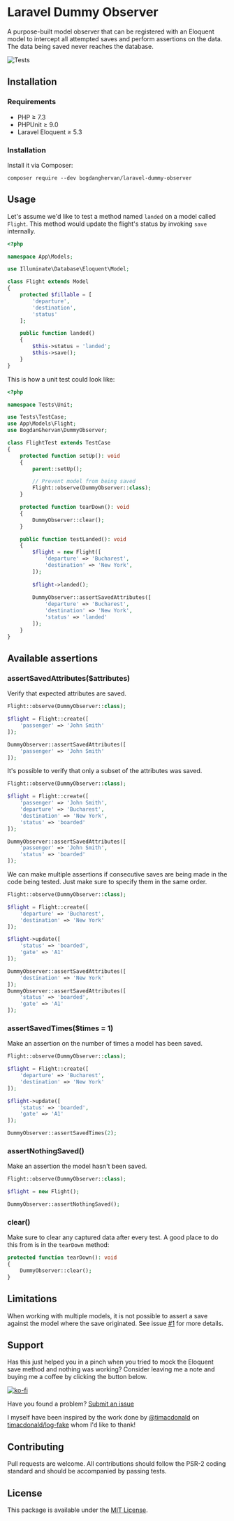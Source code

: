# Laravel Dummy Observer

A purpose-built model observer that can be registered with an Eloquent model to intercept all attempted saves and perform assertions on the data. The data being saved never reaches the database.

![Tests](https://github.com/bogdanghervan/laravel-dummy-observer/workflows/Tests/badge.svg)

## Installation

### Requirements

* PHP ≥ 7.3
* PHPUnit ≥ 9.0
* Laravel Eloquent ≥ 5.3

### Installation

Install it via Composer:
```
composer require --dev bogdanghervan/laravel-dummy-observer
```

## Usage

Let's assume we'd like to test a method named `landed` on a model called `Flight`. This method would update the flight's status by invoking `save` internally. 

```PHP
<?php

namespace App\Models;

use Illuminate\Database\Eloquent\Model;

class Flight extends Model
{
    protected $fillable = [
        'departure',
        'destination',
        'status'
    ];

    public function landed()
    {
        $this->status = 'landed';
        $this->save();
    }
}
```

This is how a unit test could look like:
```PHP
<?php

namespace Tests\Unit;

use Tests\TestCase;
use App\Models\Flight;
use BogdanGhervan\DummyObserver;

class FlightTest extends TestCase
{
    protected function setUp(): void
    {
        parent::setUp();

        // Prevent model from being saved
        Flight::observe(DummyObserver::class);
    }

    protected function tearDown(): void
    {
        DummyObserver::clear();
    }

    public function testLanded(): void
    {
        $flight = new Flight([
            'departure' => 'Bucharest',
            'destination' => 'New York',
        ]);
    
        $flight->landed();
    
        DummyObserver::assertSavedAttributes([
            'departure' => 'Bucharest',
            'destination' => 'New York',
            'status' => 'landed'
        ]);
    }
}
```

## Available assertions

### assertSavedAttributes($attributes)

Verify that expected attributes are saved.
```PHP
Flight::observe(DummyObserver::class);

$flight = Flight::create([
    'passenger' => 'John Smith'
]);

DummyObserver::assertSavedAttributes([
    'passenger' => 'John Smith'
]);
```

It's possible to verify that only a subset of the attributes was saved.
```PHP
Flight::observe(DummyObserver::class);

$flight = Flight::create([
    'passenger' => 'John Smith',
    'departure' => 'Bucharest',
    'destination' => 'New York',
    'status' => 'boarded'
]);

DummyObserver::assertSavedAttributes([
    'passenger' => 'John Smith',
    'status' => 'boarded'
]);
```

We can make multiple assertions if consecutive saves are being made in the code being tested. Just make sure to specify them in the same order.
```PHP
Flight::observe(DummyObserver::class);

$flight = Flight::create([
    'departure' => 'Bucharest',
    'destination' => 'New York'
]);

$flight->update([
    'status' => 'boarded',
    'gate' => 'A1'
]);

DummyObserver::assertSavedAttributes([
    'destination' => 'New York'
]);
DummyObserver::assertSavedAttributes([
    'status' => 'boarded',
    'gate' => 'A1'
]);
```

### assertSavedTimes($times = 1)

Make an assertion on the number of times a model has been saved.
```PHP
Flight::observe(DummyObserver::class);

$flight = Flight::create([
    'departure' => 'Bucharest',
    'destination' => 'New York'
]);

$flight->update([
    'status' => 'boarded',
    'gate' => 'A1'
]);

DummyObserver::assertSavedTimes(2);
```

### assertNothingSaved()

Make an assertion the model hasn't been saved.
```PHP
Flight::observe(DummyObserver::class);

$flight = new Flight();

DummyObserver::assertNothingSaved();
```

### clear()

Make sure to clear any captured data after every test. A good place to do this from is in the `tearDown` method:
```PHP
protected function tearDown(): void
{
    DummyObserver::clear();
}
```

## Limitations

When working with multiple models, it is not possible to assert a save against the model where the save originated. See issue [#1](https://github.com/bogdanghervan/laravel-dummy-observer/issues/1) for more details.

## Support

Has this just helped you in a pinch when you tried to mock the Eloquent save method and nothing was working? Consider leaving me a note and buying me a coffee by clicking the button below.

[![ko-fi](https://www.ko-fi.com/img/githubbutton_sm.svg)](https://ko-fi.com/B0B325116)

Have you found a problem? [Submit an issue](https://github.com/bogdanghervan/laravel-dummy-observer/issues)

I myself have been inspired by the work done by [@timacdonald](https://github.com/timacdonald) on [timacdonald/log-fake](https://github.com/timacdonald/log-fake) whom I'd like to thank!

## Contributing

Pull requests are welcome. All contributions should follow the PSR-2 coding standard and should be accompanied by passing tests.

## License

This package is available under the [MIT License](https://github.com/bogdanghervan/laravel-dummy-observer/blob/main/LICENSE).
